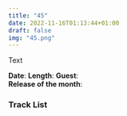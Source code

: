 ```yaml
---
title: "45"
date: 2022-11-16T01:13:44+01:00
draft: false
img: "45.png"
---
```


Text

**Date**: 
**Length**: 
**Guest**:   
**Release of the month**: 

<div>

</div>

### Track List